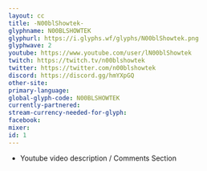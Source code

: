 ```yaml
---
layout: cc
title: -N00blShowtek-
glyphname: N00BLSHOWTEK
glyphurl: https://i.glyphs.wf/glyphs/N00blShowtek.png
glyphwave: 2
youtube: https://www.youtube.com/user/lN00blShowtek
twitch: https://twitch.tv/n00blshowtek
twitter: https://twitter.com/n00blshowtek
discord: https://discord.gg/hmYXpGQ
other-site: 
primary-language: 
global-glyph-code: N00BLSHOWTEK
currently-partnered: 
stream-currency-needed-for-glyph: 
facebook: 
mixer: 
id: 1
---
```

* Youtube video description / Comments Section
